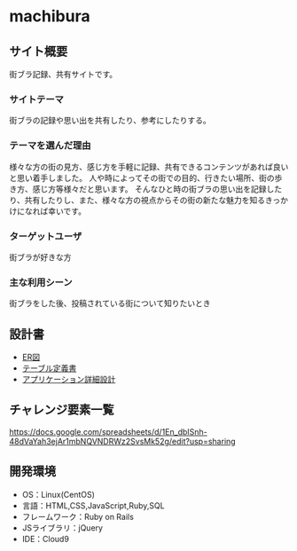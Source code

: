 # machibura

## サイト概要
街ブラ記録、共有サイトです。

### サイトテーマ
街ブラの記録や思い出を共有したり、参考にしたりする。

### テーマを選んだ理由
様々な方の街の見方、感じ方を手軽に記録、共有できるコンテンツがあれば良いと思い着手しました。  人や時によってその街での目的、行きたい場所、街の歩き方、感じ方等様々だと思います。  そんなひと時の街ブラの思い出を記録したり、共有したりし、また、様々な方の視点からその街の新たな魅力を知るきっかけになれば幸いです。

### ターゲットユーザ
街ブラが好きな方

### 主な利用シーン
街ブラをした後、投稿されている街について知りたいとき

## 設計書
- [ER図](https://drive.google.com/file/d/15GeNl8GTPTmX_pAYRA1bbNiAwg7hWHSD/view?usp=sharing)
- [テーブル定義書](https://docs.google.com/spreadsheets/d/1dX1c0NGiAGjJt0pgX5w9w-LHQ6mSAmv4cneio5tk6BY/edit?usp=sharing)
- [アプリケーション詳細設計](https://docs.google.com/spreadsheets/d/19USjAfuifPsG5bNmLjJRdNme8H6-Z6-sVzp0wmeoGZY/edit?usp=sharing)

## チャレンジ要素一覧
https://docs.google.com/spreadsheets/d/1En_dbISnh-48dVaYah3ejAr1mbNQVNDRWz2SvsMk52g/edit?usp=sharing

## 開発環境
- OS：Linux(CentOS)
- 言語：HTML,CSS,JavaScript,Ruby,SQL
- フレームワーク：Ruby on Rails
- JSライブラリ：jQuery
- IDE：Cloud9

<!--## 使用素材-->
<!--- 外部サービスの画像素材・音声素材を使用した場合は、必ずサービス名とURLを明記してください。-->
<!--- 使用しない場合は、使用素材の項目をREADMEから削除してください。-->